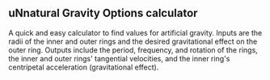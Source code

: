 ## u**N**natural **G**ravity **O**ptions calculator

A quick and easy calculator to find values for artificial gravity.  Inputs are the radii of the inner and outer rings and the desired gravitational effect on the outer ring.  Outputs include the period, frequency, and rotation of the rings, the inner and outer rings' tangential velocities, and the inner ring's centripetal acceleration (gravitational effect).
